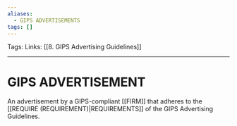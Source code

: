 ```yaml
---
aliases:
  - GIPS ADVERTISEMENTS
tags: []
---
```

Tags:
Links: [[8. GIPS Advertising Guidelines]]
___
# GIPS ADVERTISEMENT
An advertisement by a GIPS-compliant [[FIRM]] that adheres to the [[REQUIRE (REQUIREMENT)|REQUIREMENTS]] of the GIPS Advertising Guidelines.